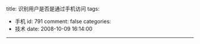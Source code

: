 title: 识别用户是否是通过手机访问
tags:
  - 手机
id: 791
comment: false
categories:
  - 技术
date: 2008-10-09 16:14:00
---

